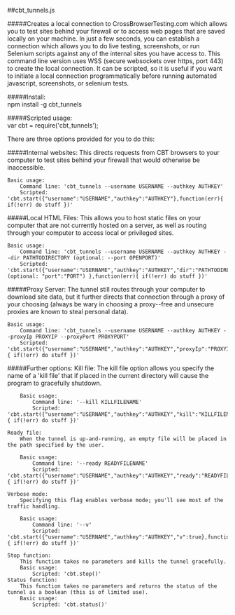 ##cbt_tunnels.js 

#####Creates a local connection to CrossBrowserTesting.com which allows you to test sites behind your firewall or to access web pages that are saved locally on your machine. In just a few seconds, you can establish a connection which allows you to do live testing, screenshots, or run Selenium scripts against any of the internal sites you have access to.  This command line version uses WSS (secure websockets over https, port 443) to create the local connection.  It can be scripted, so it is useful if you want to initiate a local connection programmatically before running automated javascript, screenshots, or selenium tests.

#####Install:	
	npm install -g cbt_tunnels

#####Scripted usage:	
	var cbt = require('cbt_tunnels');

There are three options provided for you to do this:

#####Internal websites:
	This directs requests from CBT browsers to your computer to test sites behind your firewall that would otherwise be inaccessible.

	Basic usage: 
		Command line: 'cbt_tunnels --username USERNAME --authkey AUTHKEY'
		Scripted:	'cbt.start({"username":"USERNAME","authkey":"AUTHKEY"},function(err){ if(!err) do stuff })'

#####Local HTML Files:
	This allows you to host static files on your computer that are not currently hosted on a server, as well as routing through your computer to access local or privileged sites.
	
	Basic usage: 
		Command line: 'cbt_tunnels --username USERNAME --authkey AUTHKEY --dir PATHTODIRECTORY (optional: --port OPENPORT)'
		Scripted:	'cbt.start({"username":"USERNAME","authkey":"AUTHKEY","dir":"PATHTODIRECTORY", (optional: "port":"PORT") },function(err){ if(!err) do stuff })'

#####Proxy Server:
	The tunnel still routes through your computer to download site data, but it further directs that connection through a proxy of your choosing (always be wary in choosing a proxy--free and unsecure proxies are known to steal personal data).

	Basic usage: 
		Command line: 'cbt_tunnels --username USERNAME --authkey AUTHKEY --proxyIp PROXYIP --proxyPort PROXYPORT'
		Scripted: 'cbt.start({"username":"USERNAME","authkey":"AUTHKEY","proxyIp":"PROXYIP","proxyPort":"PROXYPORT"},function(err){ if(!err) do stuff })'

#####Further options:
	Kill file:
		The kill file option allows you specify the name of a 'kill file' that if placed in the current directory will cause the program to gracefully shutdown.

		Basic usage: 
			Command line: '--kill KILLFILENAME'
			Scripted: 'cbt.start({"username":"USERNAME","authkey":"AUTHKEY","kill":"KILLFILENAME"},function(err){ if(!err) do stuff })'

	Ready file:
		When the tunnel is up-and-running, an empty file will be placed in the path specified by the user.

		Basic usage:
			Command line: '--ready READYFILENAME'
			Scripted: 'cbt.start({"username":"USERNAME","authkey":"AUTHKEY","ready":"READYFILEPATH"},function(err){ if(!err) do stuff })'

	Verbose mode:
		Specifying this flag enables verbose mode; you'll see most of the traffic handling.

		Basic usage:
			Command line: '--v'
			Scripted: 'cbt.start({"username":"USERNAME","authkey":"AUTHKEY","v":true},function(err){ if(!err) do stuff })'

	Stop function:
		This function takes no parameters and kills the tunnel gracefully.
		Basic usage:
			Scripted: 'cbt.stop()'
	Status function:
		This function takes no parameters and returns the status of the tunnel as a boolean (this is of limited use).
		Basic usage:
			Scripted: 'cbt.status()'

